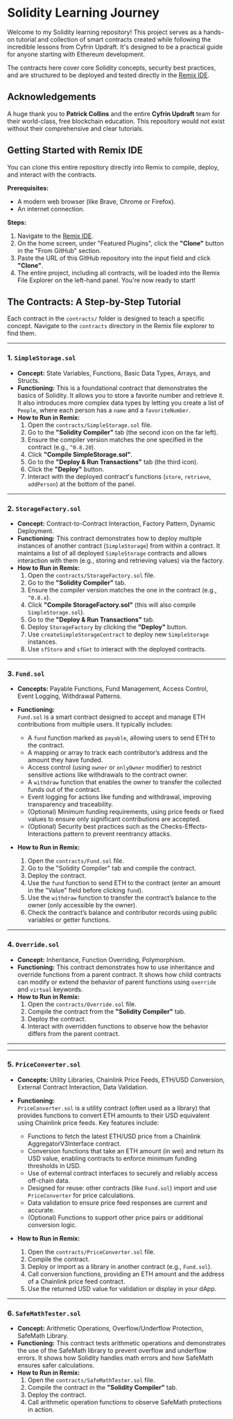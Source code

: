 # Solidity Learning Journey

Welcome to my Solidity learning repository! This project serves as a hands-on tutorial and collection of smart contracts created while following the incredible lessons from Cyfrin Updraft. It's designed to be a practical guide for anyone starting with Ethereum development.

The contracts here cover core Solidity concepts, security best practices, and are structured to be deployed and tested directly in the [Remix IDE](https://remix.ethereum.org/).

## Acknowledgements

A huge thank you to **Patrick Collins** and the entire **Cyfrin Updraft** team for their world-class, free blockchain education. This repository would not exist without their comprehensive and clear tutorials.

## Getting Started with Remix IDE

You can clone this entire repository directly into Remix to compile, deploy, and interact with the contracts.

**Prerequisites:**
*   A modern web browser (like Brave, Chrome or Firefox).
*   An internet connection.

**Steps:**

1.  Navigate to the [Remix IDE](https://remix.ethereum.org/).
2.  On the home screen, under "Featured Plugins", click the **"Clone"** button in the "From GitHub" section.
3.  Paste the URL of this GitHub repository into the input field and click **"Clone"**.
4.  The entire project, including all contracts, will be loaded into the Remix File Explorer on the left-hand panel. You're now ready to start!

## The Contracts: A Step-by-Step Tutorial

Each contract in the `contracts/` folder is designed to teach a specific concept. Navigate to the `contracts` directory in the Remix file explorer to find them.

---

### 1. `SimpleStorage.sol`

* **Concept:** State Variables, Functions, Basic Data Types, Arrays, and Structs.
* **Functioning:** This is a foundational contract that demonstrates the basics of Solidity. It allows you to store a favorite number and retrieve it. It also introduces more complex data types by letting you create a list of `People`, where each person has a `name` and a `favoriteNumber`.
* **How to Run in Remix:**
    1. Open the `contracts/SimpleStorage.sol` file.
    2. Go to the **"Solidity Compiler"** tab (the second icon on the far left).
    3. Ensure the compiler version matches the one specified in the contract (e.g., `^0.8.20`).
    4. Click **"Compile SimpleStorage.sol"**.
    5. Go to the **"Deploy & Run Transactions"** tab (the third icon).
    6. Click the **"Deploy"** button.
    7. Interact with the deployed contract's functions (`store`, `retrieve`, `addPerson`) at the bottom of the panel.

---

### 2. `StorageFactory.sol`

* **Concept:** Contract-to-Contract Interaction, Factory Pattern, Dynamic Deployment.
* **Functioning:** This contract demonstrates how to deploy multiple instances of another contract (`SimpleStorage`) from within a contract. It maintains a list of all deployed `SimpleStorage` contracts and allows interaction with them (e.g., storing and retrieving values) via the factory.
* **How to Run in Remix:**
    1. Open the `contracts/StorageFactory.sol` file.
    2. Go to the **"Solidity Compiler"** tab.
    3. Ensure the compiler version matches the one in the contract (e.g., `^0.8.x`).
    4. Click **"Compile StorageFactory.sol"** (this will also compile `SimpleStorage.sol`).
    5. Go to the **"Deploy & Run Transactions"** tab.
    6. Deploy `StorageFactory` by clicking the **"Deploy"** button.
    7. Use `createSimpleStorageContract` to deploy new `SimpleStorage` instances.
    8. Use `sfStore` and `sfGet` to interact with the deployed contracts.

---

### 3. `Fund.sol`

*   **Concepts:** Payable Functions, Fund Management, Access Control, Event Logging, Withdrawal Patterns.
*   **Functioning:**  
    `Fund.sol` is a smart contract designed to accept and manage ETH contributions from multiple users. It typically includes:
    - A `fund` function marked as `payable`, allowing users to send ETH to the contract.
    - A mapping or array to track each contributor’s address and the amount they have funded.
    - Access control (using `owner` or `onlyOwner` modifier) to restrict sensitive actions like withdrawals to the contract owner.
    - A `withdraw` function that enables the owner to transfer the collected funds out of the contract.
    - Event logging for actions like funding and withdrawal, improving transparency and traceability.
    - (Optional) Minimum funding requirements, using price feeds or fixed values to ensure only significant contributions are accepted.
    - (Optional) Security best practices such as the Checks-Effects-Interactions pattern to prevent reentrancy attacks.

*   **How to Run in Remix:**
    1.  Open the `contracts/Fund.sol` file.
    2.  Go to the "Solidity Compiler" tab and compile the contract.
    3.  Deploy the contract.
    4.  Use the `fund` function to send ETH to the contract (enter an amount in the "Value" field before clicking `fund`).
    5.  Use the `withdraw` function to transfer the contract’s balance to the owner (only accessible by the owner).
    6.  Check the contract’s balance and contributor records using public variables or getter functions.

---

### 4. `Override.sol`

* **Concept:** Inheritance, Function Overriding, Polymorphism.
* **Functioning:** This contract demonstrates how to use inheritance and override functions from a parent contract. It shows how child contracts can modify or extend the behavior of parent functions using `override` and `virtual` keywords.
* **How to Run in Remix:**
    1. Open the `contracts/Override.sol` file.
    2. Compile the contract from the **"Solidity Compiler"** tab.
    3. Deploy the contract.
    4. Interact with overridden functions to observe how the behavior differs from the parent contract.

---

---

### 5. `PriceConverter.sol`

*   **Concepts:** Utility Libraries, Chainlink Price Feeds, ETH/USD Conversion, External Contract Interaction, Data Validation.
*   **Functioning:**  
    `PriceConverter.sol` is a utility contract (often used as a library) that provides functions to convert ETH amounts to their USD equivalent using Chainlink price feeds. Key features include:
    - Functions to fetch the latest ETH/USD price from a Chainlink AggregatorV3Interface contract.
    - Conversion functions that take an ETH amount (in wei) and return its USD value, enabling contracts to enforce minimum funding thresholds in USD.
    - Use of external contract interfaces to securely and reliably access off-chain data.
    - Designed for reuse: other contracts (like `Fund.sol`) import and use `PriceConverter` for price calculations.
    - Data validation to ensure price feed responses are current and accurate.
    - (Optional) Functions to support other price pairs or additional conversion logic.

*   **How to Run in Remix:**
    1.  Open the `contracts/PriceConverter.sol` file.
    2.  Compile the contract.
    3.  Deploy or import as a library in another contract (e.g., `Fund.sol`).
    4.  Call conversion functions, providing an ETH amount and the address of a Chainlink price feed contract.
    5.  Use the returned USD value for validation or display in your dApp.

---

### 6. `SafeMathTester.sol`

* **Concept:** Arithmetic Operations, Overflow/Underflow Protection, SafeMath Library.
* **Functioning:** This contract tests arithmetic operations and demonstrates the use of the SafeMath library to prevent overflow and underflow errors. It shows how Solidity handles math errors and how SafeMath ensures safer calculations.
* **How to Run in Remix:**
    1. Open the `contracts/SafeMathTester.sol` file.
    2. Compile the contract in the **"Solidity Compiler"** tab.
    3. Deploy the contract.
    4. Call arithmetic operation functions to observe SafeMath protections in action.
